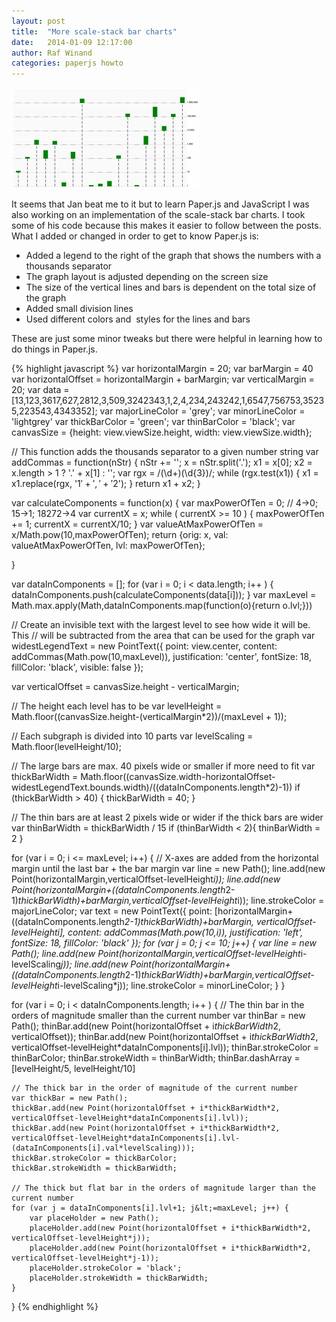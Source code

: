 ```yaml
---
layout: post
title:  "More scale-stack bar charts"
date:   2014-01-09 12:17:00
author: Raf Winand
categories: paperjs howto
---
```

![Scale-stack barchart Raf](/assets/scale-stack-barchart-raf.png)

It seems that Jan beat me to it but to learn Paper.js and JavaScript I was also working on an implementation of the scale-stack bar charts. I took some of his code because this makes it easier to follow between the posts. What I added or changed in order to get to know Paper.js is:

* Added a legend to the right of the graph that shows the numbers with a thousands separator
* The graph layout is adjusted depending on the screen size
* The size of the vertical lines and bars is dependent on the total size of the graph
* Added small division lines
* Used different colors and  styles for the lines and bars

These are just some minor tweaks but there were helpful in learning how to do things in Paper.js.

{% highlight javascript %}
var horizontalMargin = 20;
var barMargin = 40
var horizontalOffset = horizontalMargin + barMargin;
var verticalMargin = 20;
var data = [13,123,3617,627,2812,3,509,3242343,1,2,4,234,243242,1,6547,756753,35235,223543,4343352];
var majorLineColor = 'grey';
var minorLineColor = 'lightgrey'
var thickBarColor = 'green';
var thinBarColor = 'black';
var canvasSize = {height: view.viewSize.height,
					width: view.viewSize.width};

// This function adds the thousands separator to a given number string
var addCommas = function(nStr) {
	nStr += '';
	x = nStr.split('.');
	x1 = x[0];
	x2 = x.length &gt; 1 ? '.' + x[1] : '';
	var rgx = /(\d+)(\d{3})/;
	while (rgx.test(x1)) {
		x1 = x1.replace(rgx, '$1' + ',' + '$2');
	}
	return x1 + x2;
}

var calculateComponents = function(x) {
    var maxPowerOfTen = 0; // 4-&gt;0; 15-&gt;1; 18272-&gt;4
    var currentX = x;
    while ( currentX &gt;= 10 ) {
        maxPowerOfTen += 1;
        currentX = currentX/10;
    }
    var valueAtMaxPowerOfTen = x/Math.pow(10,maxPowerOfTen);
    return {orig: x,
            val: valueAtMaxPowerOfTen,
            lvl: maxPowerOfTen};

}

var dataInComponents = [];
for (var i = 0; i &lt; data.length; i++ ) {
    dataInComponents.push(calculateComponents(data[i]));
}
var maxLevel = Math.max.apply(Math,dataInComponents.map(function(o){return o.lvl;}))

// Create an invisible text with the largest level to see how wide it will be. This
// will be subtracted from the area that can be used for the graph
var widestLegendText = new PointText({
	point: view.center,
	content: addCommas(Math.pow(10,maxLevel)),
	justification: 'center',
	fontSize: 18,
	fillColor: 'black',
	visible: false
});

var verticalOffset = canvasSize.height - verticalMargin;

// The height each level has to be
var levelHeight = Math.floor((canvasSize.height-(verticalMargin*2))/(maxLevel + 1));

// Each subgraph is divided into 10 parts
var levelScaling = Math.floor(levelHeight/10);

// The large bars are max. 40 pixels wide or smaller if more need to fit
var thickBarWidth = Math.floor((canvasSize.width-horizontalOffset-widestLegendText.bounds.width)/((dataInComponents.length*2)-1))
if (thickBarWidth &gt; 40) {
	thickBarWidth = 40;
}

// The thin bars are at least 2 pixels wide or wider if the thick bars are wider
var thinBarWidth = thickBarWidth / 15
if (thinBarWidth &lt; 2){
	thinBarWidth = 2
}

for (var i = 0; i &lt;= maxLevel; i++) {
	// X-axes are added from the horizontal margin until the last bar + the bar margin
    var line = new Path();
    line.add(new Point(horizontalMargin,verticalOffset-levelHeight*i));
    line.add(new Point(horizontalMargin+((dataInComponents.length*2-1)*thickBarWidth)+barMargin,verticalOffset-levelHeight*i));
    line.strokeColor = majorLineColor;
    var text = new PointText({
    	point: [horizontalMargin+((dataInComponents.length*2-1)*thickBarWidth)+barMargin, verticalOffset-levelHeight*i],
		content: addCommas(Math.pow(10,i)),
		justification: 'left',
		fontSize: 18,
		fillColor: 'black'
    });
    for (var j = 0; j &lt;= 10; j++) {
    	var line = new Path();
	    line.add(new Point(horizontalMargin,verticalOffset-levelHeight*i-levelScaling*j));
	    line.add(new Point(horizontalMargin+((dataInComponents.length*2-1)*thickBarWidth)+barMargin,verticalOffset-levelHeight*i-levelScaling*j));
	    line.strokeColor = minorLineColor;
    }
}

for (var i = 0; i &lt; dataInComponents.length; i++ ) {
    // The thin bar in the orders of magnitude smaller than the current number
    var thinBar = new Path();
    thinBar.add(new Point(horizontalOffset + i*thickBarWidth*2, verticalOffset));
    thinBar.add(new Point(horizontalOffset + i*thickBarWidth*2, verticalOffset-levelHeight*dataInComponents[i].lvl));
    thinBar.strokeColor = thinBarColor;
    thinBar.strokeWidth = thinBarWidth;
    thinBar.dashArray = [levelHeight/5, levelHeight/10]

    // The thick bar in the order of magnitude of the current number
    var thickBar = new Path();
    thickBar.add(new Point(horizontalOffset + i*thickBarWidth*2, verticalOffset-levelHeight*dataInComponents[i].lvl));
    thickBar.add(new Point(horizontalOffset + i*thickBarWidth*2, verticalOffset-levelHeight*dataInComponents[i].lvl-(dataInComponents[i].val*levelScaling)));
    thickBar.strokeColor = thickBarColor;
    thickBar.strokeWidth = thickBarWidth;

    // The thick but flat bar in the orders of magnitude larger than the current number
    for (var j = dataInComponents[i].lvl+1; j&lt;=maxLevel; j++) {
        var placeHolder = new Path();
        placeHolder.add(new Point(horizontalOffset + i*thickBarWidth*2, verticalOffset-levelHeight*j));
        placeHolder.add(new Point(horizontalOffset + i*thickBarWidth*2, verticalOffset-levelHeight*j-1));
        placeHolder.strokeColor = 'black';
        placeHolder.strokeWidth = thickBarWidth;
    }
}
{% endhighlight %}
